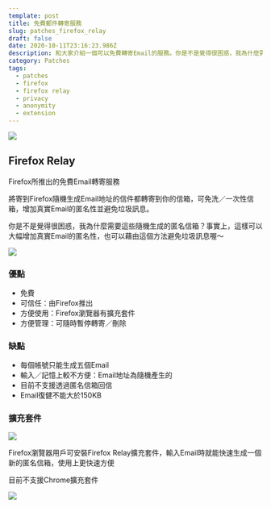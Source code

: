 ```yaml
---
template: post
title: 免費郵件轉寄服務
slug: patches_firefox_relay
draft: false
date: 2020-10-11T23:16:23.986Z
description: 和大家介紹一個可以免費轉寄Email的服務。你是不是覺得很困惑，我為什麼需要這些隨機生成的匿名信箱？事實上，這樣可以大幅增加真實Email的匿名性，也可以藉由這個方法避免垃圾訊息喔～
category: Patches
tags:
  - patches
  - firefox
  - firefox relay
  - privacy
  - anonymity
  - extension
---
```

![](/media/firefoxrelay_cover.jpg)

## Firefox Relay

Firefox所推出的免費Email轉寄服務

將寄到Firefox隨機生成Email地址的信件都轉寄到你的信箱，可免洗／一次性信箱，增加真實Email的匿名性並避免垃圾訊息。

你是不是覺得很困惑，我為什麼需要這些隨機生成的匿名信箱？事實上，這樣可以大幅增加真實Email的匿名性，也可以藉由這個方法避免垃圾訊息喔～

![](/media/firefoxrelay_website.jpg)

### 優點

* 免費
* 可信任：由Firefox推出
* 方便使用：Firefox瀏覽器有擴充套件
* 方便管理：可隨時暫停轉寄／刪除

### 缺點

* 每個帳號只能生成五個Email
* 輸入／記憶上較不方便：Email地址為隨機產生的
* 目前不支援透過匿名信箱回信
* Email復健不能大於150KB

### 擴充套件

![](/media/firefoxrelay_extensionstore.jpg)

Firefox瀏覽器用戶可安裝Firefox Relay擴充套件，輸入Email時就能快速生成一個新的匿名信箱，使用上更快速方便

目前不支援Chrome擴充套件

![](/media/firefoxrelay_extension.jpg)